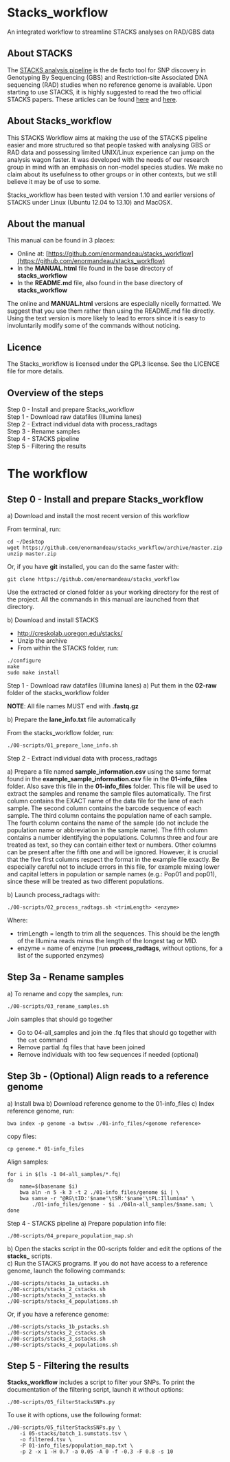 # Stacks_workflow

An integrated workflow to streamline STACKS analyses on RAD/GBS data

## About STACKS
The [STACKS analysis pipeline](http://creskolab.uoregon.edu/stacks/) is the de facto tool for SNP discovery in Genotyping By Sequencing (GBS) and Restriction-site Associated DNA sequencing (RAD) studies when no reference genome is available. Upon starting to use STACKS, it is highly suggested to read the two official STACKS papers. These articles can be found [here](http://dx.doi.org/10.1111/mec.12354) and [here](http://www.g3journal.org/content/1/3/171.full).

## About Stacks_workflow
This STACKS Workflow aims at making the use of the STACKS pipeline easier and more structured so that people tasked with analysing GBS or RAD data and possessing limited UNIX/Linux experience can jump on the analysis wagon faster. It was developed with the needs of our research group in mind with an emphasis on non-model species studies. We make no claim about its usefulness to other groups or in other contexts, but we still believe it may be of use to some.

Stacks_workflow has been tested with version 1.10 and earlier versions of STACKS under Linux (Ubuntu 12.04 to 13.10) and MacOSX.

## About the manual
This manual can be found in 3 places:

 - Online at: [https://github.com/enormandeau/stacks_workflow](https://github.com/enormandeau/stacks_workflow)
 - In the **MANUAL.html** file found in the base directory of **stacks_workflow**  
 - In the **README.md** file, also found in the base directory of **stacks_workflow**  

The online and **MANUAL.html** versions are especially nicelly formatted. We suggest that you use them rather than using the README.md file directly. Using the text version is more likely to lead to errors since it is easy to involuntarily modify some of the commands without noticing.

## Licence
The Stacks_workflow is licensed under the GPL3 license. See the LICENCE file for more details.

## Overview of the steps
Step 0 - Install and prepare Stacks_workflow  
Step 1 - Download raw datafiles (Illumina lanes)  
Step 2 - Extract individual data with process_radtags  
Step 3 - Rename samples  
Step 4 - STACKS pipeline  
Step 5 - Filtering the results

# The workflow

## Step 0 - Install and prepare Stacks_workflow

a) Download and install the most recent version of this workflow  

From terminal, run:

```
cd ~/Desktop
wget https://github.com/enormandeau/stacks_workflow/archive/master.zip
unzip master.zip
```

Or, if you have **git** installed, you can do the same faster with:

```
git clone https://github.com/enormandeau/stacks_workflow
```

Use the extracted or cloned folder as your working directory for the rest of the project. All the commands in this manual are launched from that directory.

b) Download and install STACKS

 - http://creskolab.uoregon.edu/stacks/
 - Unzip the archive
 - From within the STACKS folder, run:

```
./configure
make
sudo make install
```

Step 1 - Download raw datafiles (Illumina lanes)
a) Put them in the **02-raw** folder of the stacks_workflow folder

**NOTE**: All file names MUST end with **.fastq.gz**

b) Prepare the **lane_info.txt** file automatically

From the stacks_workflow folder, run:

```
./00-scripts/01_prepare_lane_info.sh
```

 Step 2 - Extract individual data with process_radtags  

a) Prepare a file named **sample_information.csv** using the same format found in the **example_sample_information.csv** file in the **01-info_files** folder. Also save this file in the **01-info_files** folder. This file will be used to extract the samples and rename the sample files automatically. The first column contains the EXACT name of the data file for the lane of each sample. The second column contains the barcode sequence of each sample. The third column contains the population name of each sample. The fourth column contains the name of the sample (do not include the population name or abbreviation in the sample name). The fifth column contains a number identifying the populations. Columns three and four are treated as text, so they can contain either text or numbers. Other columns can be present after the fifth one and will be ignored. However, it is crucial that the five first columns respect the format in the example file exactly. Be especially careful not to include errors in this file, for example mixing lower and capital letters in population or sample names (e.g.: Pop01 and pop01), since these will be treated as two different populations.

b) Launch process_radtags with:

```
./00-scripts/02_process_radtags.sh <trimLength> <enzyme>
```

Where:  

 - trimLength = length to trim all the sequences. This should be the length of the Illumina reads minus the length of the longest tag or MID.  
 - enzyme = name of enzyme (run **process_radtags**, without options, for a list of the supported enzymes)

## Step 3a - Rename samples
a) To rename and copy the samples, run:

```
./00-scripts/03_rename_samples.sh
```

Join samples that should go together
 - Go to 04-all_samples and join the .fq files that should go together with the `cat` command
 - Remove partial .fq files that have been joined
 - Remove individuals with too few sequences if needed (optional)

## Step 3b - (Optional) Align reads to a reference genome
a) Install bwa
b) Download reference genome to the 01-info_files
c) Index reference genome, run:

```
bwa index -p genome -a bwtsw ./01-info_files/<genome reference>
```

copy files:

```
cp genome.* 01-info_files
```

Align samples:

```
for i in $(ls -1 04-all_samples/*.fq)
do
    name=$(basename $i)
    bwa aln -n 5 -k 3 -t 2 ./01-info_files/genome $i | \
    bwa samse -r "@RG\tID:'$name'\tSM:'$name'\tPL:Illumina" \
        ./01-info_files/genome - $i ./04ln-all_samples/$name.sam; \
done
```

Step 4 - STACKS pipeline
a) Prepare population info file:

```
./00-scripts/04_prepare_population_map.sh
```

b) Open the stacks script in the 00-scripts folder and edit the options of the **stacks_** scripts.  
c) Run the STACKS programs. If you do not have access to a reference genome, launch the following commands:

```
./00-scripts/stacks_1a_ustacks.sh
./00-scripts/stacks_2_cstacks.sh
./00-scripts/stacks_3_sstacks.sh
./00-scripts/stacks_4_populations.sh
```

Or, if you have a reference genome:

```
./00-scripts/stacks_1b_pstacks.sh
./00-scripts/stacks_2_cstacks.sh
./00-scripts/stacks_3_sstacks.sh
./00-scripts/stacks_4_populations.sh
```

## Step 5 - Filtering the results
**Stacks_workflow** includes a script to filter your SNPs. To print the documentation of the filtering script, launch it without options:

```
./00-scripts/05_filterStacksSNPs.py
```

To use it with options, use the following format:

```
./00-scripts/05_filterStacksSNPs.py \  
    -i 05-stacks/batch_1.sumstats.tsv \  
    -o filtered.tsv \  
    -P 01-info_files/population_map.txt \  
    -p 2 -x 1 -H 0.7 -a 0.05 -A 0 -f -0.3 -F 0.8 -s 10
```

